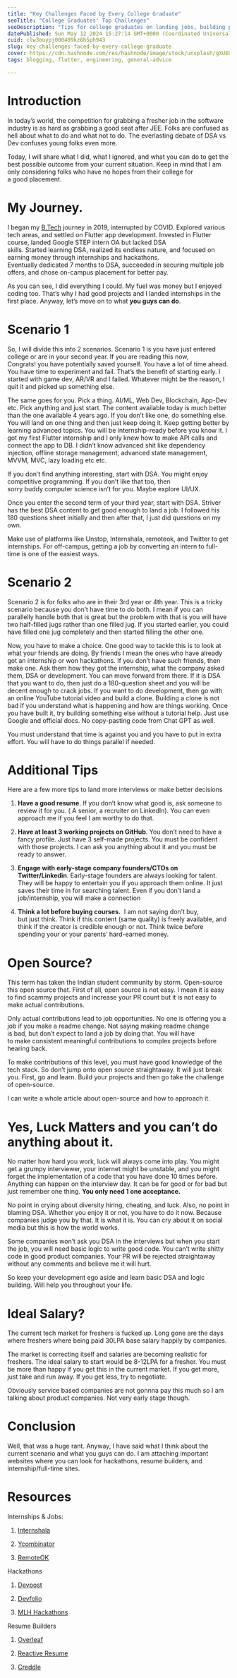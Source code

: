 ```yaml
---
title: "Key Challenges Faced by Every College Graduate"
seoTitle: "College Graduates' Top Challenges"
seoDescription: "Tips for college graduates on landing jobs, building projects, and navigating the tech industry successfully amid challenges"
datePublished: Sun May 12 2024 15:27:14 GMT+0000 (Coordinated Universal Time)
cuid: clw3ouypj000409kz6h5ph943
slug: key-challenges-faced-by-every-college-graduate
cover: https://cdn.hashnode.com/res/hashnode/image/stock/unsplash/gXUEQEtpjMs/upload/cff4fa041621da6b8cb86eed731c61f6.jpeg
tags: blogging, flutter, engineering, general-advice

---
```


# Introduction

In today’s world, the competition for grabbing a fresher job in the software industry is as hard as grabbing a good seat after JEE. Folks are confused as hell about what to do and what not to do. The everlasting debate of DSA vs Dev confuses young folks even more.

Today, I will share what I did, what I ignored, and what you can do to get the best possible outcome from your current situation. Keep in mind that I am only considering folks who have no hopes from their college for a good placement.

# My Journey.

I began my [B.Tech](http://B.Tech) journey in 2019, interrupted by COVID. Explored various tech areas, and settled on Flutter app development. Invested in Flutter course, landed Google STEP intern OA but lacked DSA skills. Started learning DSA, realized its endless nature, and focused on earning money through internships and hackathons. Eventually dedicated 7 months to DSA, succeeded in securing multiple job offers, and chose on-campus placement for better pay.

As you can see, I did everything I could. My fuel was money but I enjoyed coding too. That’s why I had good projects and I landed internships in the first place. Anyway, let’s move on to what **you guys can do**.

# Scenario 1

So, I will divide this into 2 scenarios. Scenario 1 is you have just entered college or are in your second year. If you are reading this now, Congrats! you have potentially saved yourself. You have a lot of time ahead. You have time to experiment and fail. That’s the benefit of starting early. I started with game dev, AR/VR and I failed. Whatever might be the reason, I quit it and picked up something else.

The same goes for you. Pick a thing. AI/ML, Web Dev, Blockchain, App-Dev etc. Pick anything and just start. The content available today is much better than the one available 4 years ago. If you don’t like one, do something else. You will land on one thing and then just keep doing it. Keep getting better by learning advanced topics. You will be internship-ready before you know it. I got my first Flutter internship and I only knew how to make API calls and connect the app to DB. I didn’t know advanced shit like dependency injection, offline storage management, advanced state management, MVVM, MVC, lazy loading etc etc.

If you don’t find anything interesting, start with DSA. You might enjoy competitive programming. If you don’t like that too, then sorry buddy computer science isn’t for you. Maybe explore UI/UX.

Once you enter the second term of your third year, start with DSA. Striver has the best DSA content to get good enough to land a job. I followed his 180 questions sheet initially and then after that, I just did questions on my own.

Make use of platforms like Unstop, Internshala, remoteok, and Twitter to get internships. For off-campus, getting a job by converting an intern to full-time is one of the easiest ways.

# Scenario 2

Scenario 2 is for folks who are in their 3rd year or 4th year. This is a tricky scenario because you don’t have time to do both. I mean if you can parallelly handle both that is great but the problem with that is you will have two half-filled jugs rather than one filled jug. If you started earlier, you could have filled one jug completely and then started filling the other one. 

Now, you have to make a choice. One good way to tackle this is to look at what your friends are doing. By friends I mean the ones who have already got an internship or won hackathons. If you don’t have such friends, then make one. Ask them how they got the internship, what the company asked them, DSA or development. You can move forward from there. If it is DSA that you want to do, then just do a 180-question sheet and you will be decent enough to crack jobs. If you want to do development, then go with an online YouTube tutorial video and build a clone. Building a clone is not bad if you understand what is happening and how are things working. Once you have built it, try building something else without a tutorial help. Just use Google and official docs. No copy-pasting code from Chat GPT as well.

You must understand that time is against you and you have to put in extra effort. You will have to do things parallel if needed.

# Additional Tips

Here are a few more tips to land more interviews or make better decisions

1. **Have a good resume**. If you don’t know what good is, ask someone to review it for you. ( A senior, a recruiter on LinkedIn). You can even approach me if you feel I am worthy to do that.
    
2. **Have at least 3 working projects on GitHub**. You don’t need to have a fancy profile. Just have 3 self-made projects. You must be confident with those projects. I can ask you anything about it and you must be ready to answer.
    
3. **Engage with early-stage company founders/CTOs on Twitter/Linkedin**. Early-stage founders are always looking for talent. They will be happy to entertain you if you approach them online. It just saves their time in for searching talent. Even if you don’t land a job/internship, you will make a connection
    
4. **Think a lot before buying courses.**  I am not saying don’t buy, but just think. Think if this content (same quality) is freely available, and think if the creator is credible enough or not. Think twice before spending your or your parents’ hard-earned money.
    

# Open Source?

This term has taken the Indian student community by storm. Open-source this open source that. First of all, open source is not easy. I mean it is easy to find scammy projects and increase your PR count but it is not easy to make actual contributions.

Only actual contributions lead to job opportunities. No one is offering you a job if you make a readme change. Not saying making readme change is bad, but don’t expect to land a job by doing that. You will have to make consistent meaningful contributions to complex projects before hearing back.

To make contributions of this level, you must have good knowledge of the tech stack. So don’t jump onto open source straightaway. It will just break you. First, go and learn. Build your projects and then go take the challenge of open-source.

I can write a whole article about open-source and how to approach it.

# Yes, Luck Matters and you can’t do anything about it.

No matter how hard you work, luck will always come into play. You might get a grumpy interviewer, your internet might be unstable, and you might forget the implementation of a code that you have done 10 times before. Anything can happen on the interview day. It can be for good or for bad but just remember one thing. **You only need 1 one acceptance.** 

No point in crying about diversity hiring, cheating, and luck. Also, no point in blaming DSA. Whether you enjoy it or not, you have to do it now. Because companies judge you by that. It is what it is. You can cry about it on social media but this is how the world works.

Some companies won’t ask you DSA in the interviews but when you start the job, you will need basic logic to write good code. You can’t write shitty code in good product companies. Your PR will be rejected straightaway without any comments and believe me it will hurt.

So keep your development ego aside and learn basic DSA and logic building. Will help you throughout your life.

# Ideal Salary?

The current tech market for freshers is fucked up. Long gone are the days where freshers where being paid 30LPA base salary happily by companies.

The market is correcting itself and salaries are becoming realistic for freshers. The ideal salary to start would be 8-12LPA for a fresher. You must be more than happy if you get this in the current market. If you get more, just take and run away. If you get less, try to negotiate.

Obviously service based companies are not gonnna pay this much so I am talking about product companies. Not very early stage though.

# Conclusion

Well, that was a huge rant. Anyway, I have said what I think about the current scenario and what you guys can do. I am attaching important websites where you can look for hackathons, resume builders, and internship/full-time sites.

# Resources

Internships & Jobs:

1. [Internshala](https://internshala.com/)
    
2. [Ycombinator](https://www.ycombinator.com/jobs)
    
3. [RemoteOK](https://remoteok.com/?location=IN)
    

Hackathons

1. [Devpost](https://devpost.com/)
    
2. [Devfolio](https://devfolio.co/)
    
3. [MLH Hackathons](https://mlh.io/seasons/2024/events)
    

Resume Builders

1. [Overleaf](https://www.overleaf.com/)
    
2. [Reactive Resume](https://rxresu.me/)
    
3. [Creddle](http://creddle.io/)